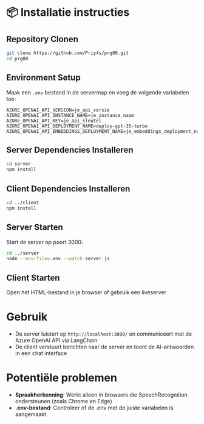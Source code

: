 # 📦 Installatie instructies

## Repository Clonen
```bash
git clone https://github.com/Priy4s/prg08.git
cd prg08
```

## Environment Setup
Maak een `.env` bestand in de servermap en voeg de volgende variabelen toe:
```env
AZURE_OPENAI_API_VERSION=je_api_versie
AZURE_OPENAI_API_INSTANCE_NAME=je_instance_naam
AZURE_OPENAI_API_KEY=je_api_sleutel
AZURE_OPENAI_API_DEPLOYMENT_NAME=deploy-gpt-35-turbo
AZURE_OPENAI_API_EMBEDDINGS_DEPLOYMENT_NAME=je_embeddings_deployment_naam
```

## Server Dependencies Installeren
```bash
cd server
npm install
```

## Client Dependencies Installeren
```bash
cd ../client
npm install
```

## Server Starten
Start de server op poort 3000:
```bash
cd ../server
node --env-file=.env --watch server.js
```

## Client Starten
Open het HTML-bestand in je browser of gebruik een liveserver


# Gebruik
- De server luistert op `http://localhost:3000/` en communiceert met de Azure OpenAI API via LangChain
- De client verstuurt berichten naar de server en toont de AI-antwoorden in een chat interface

# Potentiële problemen
- **Spraakherkenning**: Werkt alleen in browsers die SpeechRecognition ondersteunen (zoals Chrome en Edge)
- **.env-bestand**: Controleer of de .env met de juiste variabelen is aangemaakt
